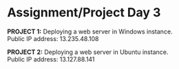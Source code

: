 # Assignment/Project Day 3

<strong>PROJECT 1:</strong> Deploying a web server in Windows instance.<br>
Public IP address: 13.235.48.108

<strong>PROJECT 2:</strong> Deploying a web server in Ubuntu instance.<br>
Public IP address: 13.127.88.141
